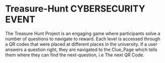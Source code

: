 # Treasure-Hunt CYBERSECURITY EVENT
The Treasure Hunt Project is an engaging game where participants solve a number of questions to navigate to reward. 
Each level is accessed through a QR codes that were placed at different places in the university. 
If a user answers a question right, they are navigated to the Clue_Page which tells them where they can find the next-question, i.e The next QR Code.



